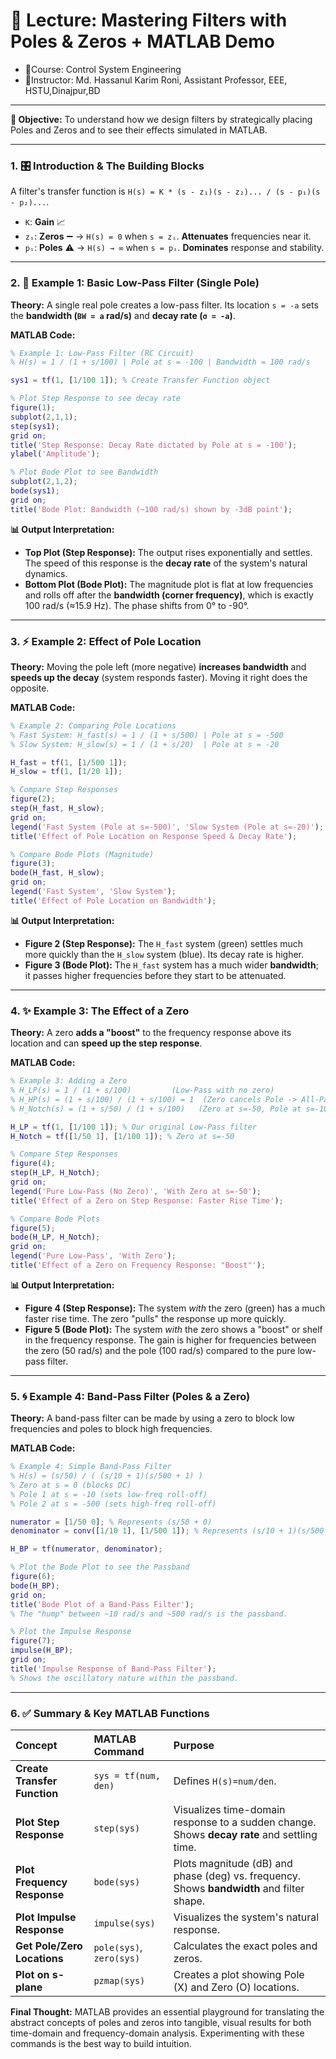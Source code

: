 # **🧠 Lecture: Mastering Filters with Poles & Zeros + MATLAB Demo**
- 📕Course: Control System Engineering
- 🤖Instructor: Md. Hassanul Karim Roni, Assistant Professor, EEE, HSTU,Dinajpur,BD
---

**🎯 Objective:** To understand how we design filters by strategically placing Poles and Zeros and to see their effects simulated in MATLAB.

---

### **1. 🎛️ Introduction & The Building Blocks**

A filter's transfer function is `H(s) = K * (s - z₁)(s - z₂)... / (s - p₁)(s - p₂)...`.
*   `K`: **Gain** 📈
*   `zᵢ`: **Zeros** ➖ -> `H(s) = 0` when `s = zᵢ`. **Attenuates** frequencies near it.
*   `pᵢ`: **Poles** ⚠️ -> `H(s) → ∞` when `s = pᵢ`. **Dominates** response and stability.

---

### **2. 🧪 Example 1: Basic Low-Pass Filter (Single Pole)**

**Theory:** A single real pole creates a low-pass filter. Its location `s = -a` sets the **bandwidth (`BW = a` rad/s)** and **decay rate (`σ = -a`)**.

**MATLAB Code:**
```matlab
% Example 1: Low-Pass Filter (RC Circuit)
% H(s) = 1 / (1 + s/100) | Pole at s = -100 | Bandwidth = 100 rad/s

sys1 = tf(1, [1/100 1]); % Create Transfer Function object

% Plot Step Response to see decay rate
figure(1);
subplot(2,1,1);
step(sys1);
grid on;
title('Step Response: Decay Rate dictated by Pole at s = -100');
ylabel('Amplitude');

% Plot Bode Plot to see Bandwidth
subplot(2,1,2);
bode(sys1);
grid on;
title('Bode Plot: Bandwidth (~100 rad/s) shown by -3dB point');
```
**📊 Output Interpretation:**
*   **Top Plot (Step Response):** The output rises exponentially and settles. The speed of this response is the **decay rate** of the system's natural dynamics.
*   **Bottom Plot (Bode Plot):** The magnitude plot is flat at low frequencies and rolls off after the **bandwidth (corner frequency)**, which is exactly 100 rad/s (≈15.9 Hz). The phase shifts from 0° to -90°.

---

### **3. ⚡ Example 2: Effect of Pole Location**

**Theory:** Moving the pole left (more negative) **increases bandwidth** and **speeds up the decay** (system responds faster). Moving it right does the opposite.

**MATLAB Code:**
```matlab
% Example 2: Comparing Pole Locations
% Fast System: H_fast(s) = 1 / (1 + s/500) | Pole at s = -500
% Slow System: H_slow(s) = 1 / (1 + s/20)  | Pole at s = -20

H_fast = tf(1, [1/500 1]);
H_slow = tf(1, [1/20 1]);

% Compare Step Responses
figure(2);
step(H_fast, H_slow);
grid on;
legend('Fast System (Pole at s=-500)', 'Slow System (Pole at s=-20)');
title('Effect of Pole Location on Response Speed & Decay Rate');

% Compare Bode Plots (Magnitude)
figure(3);
bode(H_fast, H_slow);
grid on;
legend('Fast System', 'Slow System');
title('Effect of Pole Location on Bandwidth');
```
**📊 Output Interpretation:**
*   **Figure 2 (Step Response):** The `H_fast` system (green) settles much more quickly than the `H_slow` system (blue). Its decay rate is higher.
*   **Figure 3 (Bode Plot):** The `H_fast` system has a much wider **bandwidth**; it passes higher frequencies before they start to be attenuated.

---

### **4. ✨ Example 3: The Effect of a Zero**

**Theory:** A zero **adds a "boost"** to the frequency response above its location and can **speed up the step response**.

**MATLAB Code:**
```matlab
% Example 3: Adding a Zero
% H_LP(s) = 1 / (1 + s/100)         (Low-Pass with no zero)
% H_HP(s) = (1 + s/100) / (1 + s/100) = 1  (Zero cancels Pole -> All-Pass)
% H_Notch(s) = (1 + s/50) / (1 + s/100)   (Zero at s=-50, Pole at s=-100)

H_LP = tf(1, [1/100 1]); % Our original Low-Pass filter
H_Notch = tf([1/50 1], [1/100 1]); % Zero at s=-50

% Compare Step Responses
figure(4);
step(H_LP, H_Notch);
grid on;
legend('Pure Low-Pass (No Zero)', 'With Zero at s=-50');
title('Effect of a Zero on Step Response: Faster Rise Time');

% Compare Bode Plots
figure(5);
bode(H_LP, H_Notch);
grid on;
legend('Pure Low-Pass', 'With Zero');
title('Effect of a Zero on Frequency Response: "Boost"');
```
**📊 Output Interpretation:**
*   **Figure 4 (Step Response):** The system *with* the zero (green) has a much faster rise time. The zero "pulls" the response up more quickly.
*   **Figure 5 (Bode Plot):** The system *with* the zero shows a "boost" or shelf in the frequency response. The gain is higher for frequencies between the zero (50 rad/s) and the pole (100 rad/s) compared to the pure low-pass filter.

---

### **5. 🌀 Example 4: Band-Pass Filter (Poles & a Zero)**

**Theory:** A band-pass filter can be made by using a zero to block low frequencies and poles to block high frequencies.

**MATLAB Code:**
```matlab
% Example 4: Simple Band-Pass Filter
% H(s) = (s/50) / ( (s/10 + 1)(s/500 + 1) )
% Zero at s = 0 (blocks DC)
% Pole 1 at s = -10 (sets low-freq roll-off)
% Pole 2 at s = -500 (sets high-freq roll-off)

numerator = [1/50 0]; % Represents (s/50 + 0)
denominator = conv([1/10 1], [1/500 1]); % Represents (s/10 + 1)(s/500 + 1)

H_BP = tf(numerator, denominator);

% Plot the Bode Plot to see the Passband
figure(6);
bode(H_BP);
grid on;
title('Bode Plot of a Band-Pass Filter');
% The "hump" between ~10 rad/s and ~500 rad/s is the passband.

% Plot the Impulse Response
figure(7);
impulse(H_BP);
grid on;
title('Impulse Response of Band-Pass Filter');
% Shows the oscillatory nature within the passband.
```

---

### **6. ✅ Summary & Key MATLAB Functions**

| Concept | MATLAB Command | Purpose |
| :--- | :--- | :--- |
| **Create Transfer Function** | `sys = tf(num, den)` | Defines `H(s)=num/den`. |
| **Plot Step Response** | `step(sys)` | Visualizes time-domain response to a sudden change. Shows **decay rate** and settling time. |
| **Plot Frequency Response** | `bode(sys)` | Plots magnitude (dB) and phase (deg) vs. frequency. Shows **bandwidth** and filter shape. |
| **Plot Impulse Response** | `impulse(sys)` | Visualizes the system's natural response. |
| **Get Pole/Zero Locations** | `pole(sys)`, `zero(sys)` | Calculates the exact poles and zeros. |
| **Plot on s-plane** | `pzmap(sys)` | Creates a plot showing Pole (X) and Zero (O) locations. |

**Final Thought:** MATLAB provides an essential playground for translating the abstract concepts of poles and zeros into tangible, visual results for both time-domain and frequency-domain analysis. Experimenting with these commands is the best way to build intuition.
